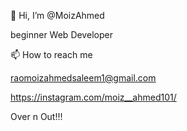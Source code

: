 👋 Hi, I’m @MoizAhmed

beginner Web Developer

📫 How to reach me

raomoizahmedsaleem1@gmail.com

https://instagram.com/moiz__ahmed101/

Over n Out!!!

